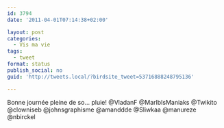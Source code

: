 ```yaml
---
id: 3794
date: '2011-04-01T07:14:38+02:00'

layout: post
categories:
  - Vis ma vie
tags:
  - tweet
format: status
publish_social: no
guid: 'http://tweets.local/?birdsite_tweet=53716888248795136'

---
```


Bonne journée pleine de so… pluie! @VladanF @MarlbIsManiaks @Twikito @clowniseb @johnsgraphisme @amanddde @Sliwkaa @manureze @nbirckel